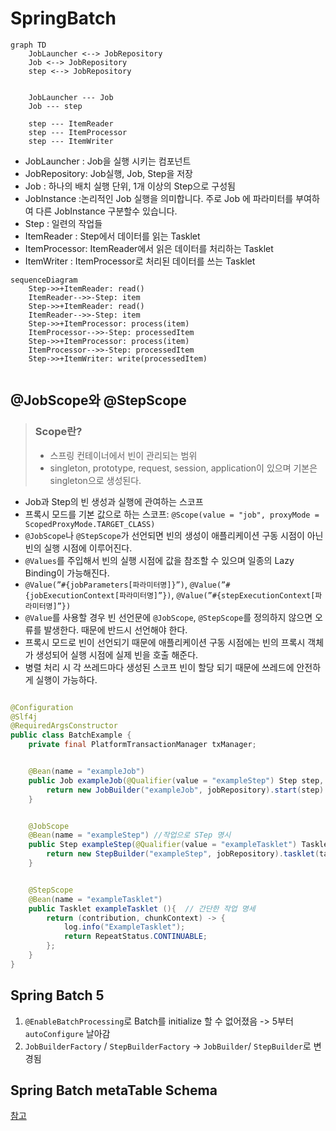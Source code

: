 # SpringBatch

```mermaid
graph TD
    JobLauncher <--> JobRepository
    Job <--> JobRepository
    step <--> JobRepository


    JobLauncher --- Job
    Job --- step

    step --- ItemReader
    step --- ItemProcessor
    step --- ItemWriter
```
- JobLauncher : Job을 실행 시키는 컴포넌트
- JobRepository: Job실행, Job, Step을 저장
- Job : 하나의 배치 실행 단위, 1개 이상의 Step으로 구성됨
- JobInstance :논리적인 Job 실행을 의미합니다. 주로 Job 에 파라미터를 부여하여 다른 JobInstance 구분할수 있습니다.
- Step : 일련의 작업들
- ItemReader : Step에서 데이터를 읽는 Tasklet
- ItemProcessor: ItemReader에서 읽은 데이터를 처리하는 Tasklet
- ItemWriter : ItemProcessor로 처리된 데이터를 쓰는 Tasklet

```mermaid
sequenceDiagram
    Step->>+ItemReader: read()
    ItemReader-->>-Step: item
    Step->>+ItemReader: read()
    ItemReader-->>-Step: item
    Step->>+ItemProcessor: process(item)
    ItemProcessor-->>-Step: processedItem
    Step->>+ItemProcessor: process(item)
    ItemProcessor-->>-Step: processedItem
    Step->>+ItemWriter: write(processedItem)
    
```

## @JobScope와 @StepScope
> ### Scope란?
> - 스프링 컨테이너에서 빈이 관리되는 범위
> - singleton, prototype, request, session, application이 있으며 기본은 singleton으로 생성된다.

- Job과 Step의 빈 생성과 실행에 관여하는 스코프
- 프록시 모드를 기본 값으로 하는 스코프: `@Scope(value = "job", proxyMode = ScopedProxyMode.TARGET_CLASS)`
- `@JobScope`나 `@StepScope`가 선언되면 빈의 생성이 애플리케이션 구동 시점이 아닌 빈의 실행 시점에 이루어진다.
- `@Values`를 주입해서 빈의 실행 시점에 값을 참조할 수 있으며 일종의 Lazy Binding이 가능해진다.
- `@Value(”#{jobParameters[파라미터명]}”)`, `@Value(”#{jobExecutionContext[파라미터명]”})`, `@Value(”#{stepExecutionContext[파라미터명]”})`
- `@Value`를 사용할 경우 빈 선언문에 `@JobScope`, `@StepScope`를 정의하지 않으면 오류를 발생한다. 때문에 반드시 선언해야 한다.
- 프록시 모드로 빈이 선언되기 때문에 애플리케이션 구동 시점에는 빈의 프록시 객체가 생성되어 실행 시점에 실제 빈을 호출 해준다.
- 병렬 처리 시 각 쓰레드마다 생성된 스코프 빈이 할당 되기 때문에 쓰레드에 안전하게 실행이 가능하다.


```java

@Configuration
@Slf4j
@RequiredArgsConstructor
public class BatchExample {
    private final PlatformTransactionManager txManager;


    @Bean(name = "exampleJob")
    public Job exampleJob(@Qualifier(value = "exampleStep") Step step, JobRepository jobRepository) {
        return new JobBuilder("exampleJob", jobRepository).start(step).build();
    }


    @JobScope
    @Bean(name = "exampleStep") //작업으로 STep 명시
    public Step exampleStep(@Qualifier(value = "exampleTasklet") Tasklet tasklet, JobRepository jobRepository) {
        return new StepBuilder("exampleStep", jobRepository).tasklet(tasklet, txManager).build();
    }


    @StepScope
    @Bean(name = "exampleTasklet")
    public Tasklet exampleTasklet (){  // 간단한 작업 명세
        return (contribution, chunkContext) -> {
            log.info("ExampleTasklet");
            return RepeatStatus.CONTINUABLE;
        };
    }
}
```
## Spring Batch 5
1. `@EnableBatchProcessing`로 Batch를 initialize 할 수 없어졌음 -> 5부터 `autoConfigure` 날아감
2. `JobBuilderFactory` / `StepBuilderFactory` -> `JobBuilder`/ `StepBuilder`로 변경됨


## Spring Batch metaTable Schema

[참고](https://tonylim.tistory.com/431) 

